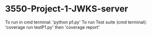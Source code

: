 # 3550-Project-1-JWKS-server
To run in cmd terminal: 'python p1.py'
To run Test suite (cmd terminal): 'coverage run testP1.py' then 'coverage report'
